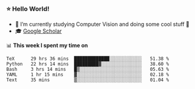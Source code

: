 ### ⭐️ Hello World!

<!--
**hologerry/hologerry** is a ✨ _special_ ✨ repository because its `README.md` (this file) appears on your GitHub profile.

Here are some ideas to get you started:

- 🔭 I’m currently working and studying on Computer Vision
- 🌱 I’m currently learning at Peking University
- 💬 Ask me about 
- 📫 How to reach me: E-mail
- 😄 Pronouns: he/his
- ⚡ Fun fact: Music is the Power
-->


- 🔭 I’m currently studying Computer Vision and doing some cool stuff 🤖
- 🎓 [Google Scholar](https://scholar.google.com/citations?user=3ykqW9wAAAAJ&hl=en)


📊 **This week I spent my time on**

<!--START_SECTION:waka-->
```text
TeX      29 hrs 36 mins  █████████████░░░░░░░░░░░░   51.38 % 
Python   22 hrs 14 mins  █████████▓░░░░░░░░░░░░░░░   38.60 % 
Bash     3 hrs 14 mins   █▒░░░░░░░░░░░░░░░░░░░░░░░   05.63 % 
YAML     1 hr 15 mins    ▓░░░░░░░░░░░░░░░░░░░░░░░░   02.18 % 
Text     35 mins         ▒░░░░░░░░░░░░░░░░░░░░░░░░   01.04 % 
```
<!--END_SECTION:waka-->
